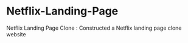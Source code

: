 # Netflix-Landing-Page
Netflix Landing Page Clone : Constructed a Netflix landing page clone website 
